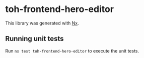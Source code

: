 # toh-frontend-hero-editor

This library was generated with [Nx](https://nx.dev).

## Running unit tests

Run `nx test toh-frontend-hero-editor` to execute the unit tests.
